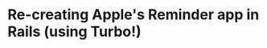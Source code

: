 # Re-creating Apple's Reminder app in Rails (using Turbo!)


<!-- Citations
https://web-crunch.com/posts/turbo-charged-real-time-search-ruby-on-rails-7
https://www.colby.so/posts/turbo-rails-101-todo-list
-->

